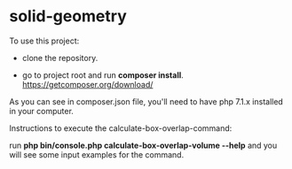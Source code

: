 # solid-geometry

To use this project:

- clone the repository.

- go to project root and run **composer install**. https://getcomposer.org/download/

As you can see in composer.json file, you'll need to have php 7.1.x installed in your computer.

Instructions to execute the calculate-box-overlap-command:

run **php bin/console.php calculate-box-overlap-volume --help** and you will see some input examples for the command.

